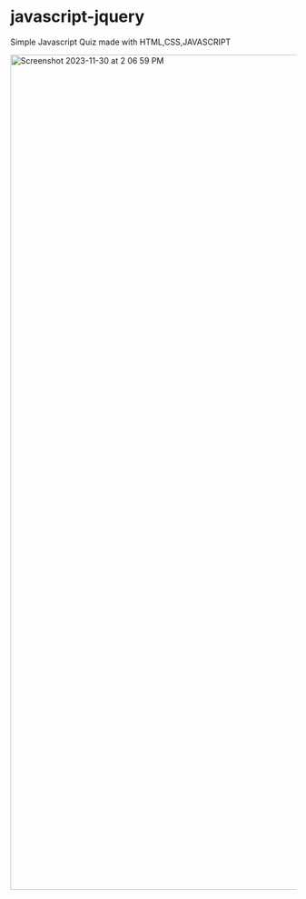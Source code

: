 # javascript-jquery
Simple Javascript Quiz made with HTML,CSS,JAVASCRIPT

<img width="1470" alt="Screenshot 2023-11-30 at 2 06 59 PM" src="https://github.com/Idonotcherishyou/javascript-jquery/assets/96023990/c9451299-9961-4829-9db7-fbfccc60029b">
